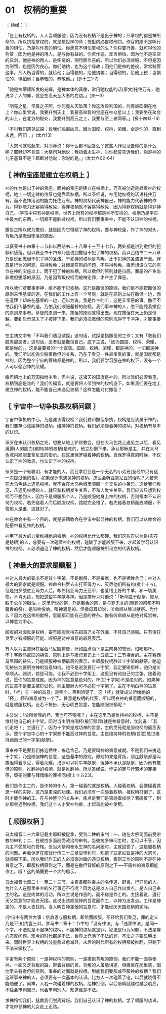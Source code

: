 # 01　权柄的重要



〖 读经： 〗

「在上有权柄的，人人当顺服他；因为没有权柄不是出于神的；凡掌权的都是神所命的。所以抗拒掌权的，就是抗拒神的命；抗拒的必自取刑罚。作官的原不是叫行善的惧怕，乃是叫作恶的惧怕。你愿意不惧怕掌权的么？你只要行善，就可得他的称赞；因为他是神的用人，是与你有益的。你若作恶，却当惧怕，因为他不是空空的佩剑，他是神的用人，是伸冤的，刑罚那作恶的。所以你们必须顺服，不但是因为刑罚，也是因为良心。你们纳粮，也为这个缘故；因他们是神的差役，常常特管这事。凡人所当得的，就给他；当得粮的，给他纳粮；当得税的，给他上税；当惧怕的，惧怕他；当恭敬的，恭敬他。」(罗十三1-7)

「祂是神荣耀所发的光辉，是神本体的真像，常用祂权能的话(原文)托住万有，祂洗净了人的罪，就坐在高天至大者的右边。」(来一3)

「明亮之星，早晨之子阿，你何竟从天坠落？你这攻败列国的，何竟被砍倒在地上？你心里曾说，我要升到天上；我要高举我的宝座在神众星以上；我要坐在聚会的山上，在北方的极处，我要升到高云之上，我要与至上者同等。」(赛十四12-14)

「不叫我们遇见试探；救我们脱离凶恶。因为国度、权柄，荣耀，全是你的，直到永远，阿们；」(太六13)

「大祭司就站起来，对耶稣说：你什么都不回答么？这些人作见证告你的是什么呢？耶稣却不言语；大祭司对祂说：我指着永生神，叫你起誓告诉我们，你是神的儿子基督不是？耶稣对他说：你说的是。」(太廿六62-64)



## 〖 神的宝座是建立在权柄上 〗

神的作为是出于神的宝座，而神的宝座是建立在权柄上。万有被创造是靠着神的权柄，地上一切定律的维系也是靠着权柄。所以圣经说，神用祂权柄的话语托住万有，而不说神用祂的能力托住万有。神的权柄代表神自己，神的能力代表神的作为。得罪能力还容易得赦免，得罪权柄就不容易得赦免，因为得罪权柄就是得罪神自己。(宇宙中只有神是权柄，世界上所有的权柄都是神所安排的。权柄乃是宇宙中最大的东西，一切都不能胜过权柄。所以我们要事奉神，不能不认识神的权柄。

撒但之所以成为撒但，就是因为它僭越了神的权柄，要与神较量，作了神的对头。背叛乃是撒但堕落的原因。

以赛亚书十四章十二节和以西结书二十八章十三至十七节，两处都是讲到撒但的犯罪和堕落。但以赛亚书十四章乃是说到撒但干犯了神的权柄，而以西结书二十八章乃是说到撒但干犯了神的圣洁。干犯神的权柄是背叛，比干犯神的圣洁更严重。罪恶是行为的问题，易得赦免；背叛是原则的问题，不易得赦免。撒但想设立它的座位在神的宝座以上，而干犯了神的权柄，所以撒但的原则就是自高。罪恶的产生尚非撒但堕落的原因，乃是因背叛权柄而被神定罪，才产生了罪恶。

所以我们若要事奉神，绝不能干犯权柄，这乃是撒但的原则。我们绝不能按撒但的原则来传基督的道。在我们的工作上有一个可能，就是在原则上站在撒但一边，而在道理上却站在基督的一边，还以为说，我是作主的工，这是非常恶的事。撒但不怕我们传基督的道，乃怕我们顺服基督的权柄。我们事奉神的人，绝不能凭着撒但的原则来事奉。基督的原则一来，撒但的原则就得出去。现在撒但在天上仍是僭越，要到启示录末了才被摔下来。我们必须把撒但的原则洗得干干净净，才能事奉神。

在主祷文中有「不叫我们遇见试探」这句话，试探是指撒但的工作；又有「救我们脱离那恶者」这句话，恶者就是撒但自己。底下主说，「因为国度、权柄、荣耀，都是你的」，这是最要紧的一个宣告。国度、权柄、荣耀，都是神的，一切都是神的。我们所以能完全脱离撒但的关系，乃在于看见一件最宝贵的事，就是国度都是神的。因为整个宇宙的管辖都是神的。所以，我们要学习服在神的权下，没有一个人可以偷窃神的荣耀。

撒但把地上的万国指给主看，但主说，这诸天的国度是神的。所以我们必须看见，权柄到底是谁的？我们传福音，就是要将人带到神的权柄底下。如果我们要在地上建立神的权柄，能不能自己未遇见权柄？这样怎能对付撒但？



## 〖 宇宙中一切争执是权柄问题 〗

宇宙中争执的中心，乃是谁该得权柄？我们要和撒但争执，权柄是应该属于神的。我们要存心信服神的权柄，维持神的权柄。我们必须碰着神的权柄，对权柄有基本的认识。

保罗在末认识权柄之先，想要从地上铲除教会，但在大马色路上遇见主以后，看见用脚(人的能力)踢刺(神的权柄)是难的，他立刻倒下来，承认耶稣是主，并在大马色城内顺服亚拿尼亚的指示。在这里保罗碰着神的权柄。当保罗得救的时候，不仅认识了神的救恩，也认识了神的权柄。

保罗是一个有聪明、有才能的人，而亚拿尼亚是一个无名的小弟兄(圣经中只有这一次提过他的名)，如果保罗末遇见神的权柄，怎么会听亚拿尼亚的话呢？人若未在大马色路上遇见权柄，就不会在大马色城里顺服一个无名的小弟兄。这给我们看见，凡遇见权柄的人，就只和权柄发生关系，不和人发生关系。我们应该只想到权柄而不想到人，因为不是顺服那个人，乃是顺服他身上神的权柄，否则根本不认识何为权柄。若先碰着人而后顺服权柄，路就完全错了。若先碰着权柄而去顺服，不管那人是谁，这就对了。

神在教会中有一个目的，就是要藉教会在宇宙中彰显神的权柄。我们可以从教会的配搭中看见神的权柄。

神用了最大的力量维持祂的权柄，神的权柄比什么都硬。我们这些自以为是(实在是瞎眼)的人，总要有一次碰着神的权柄，碰破了才能顺服下来，才起首学习认识神的权柄。人必须遇见了神的权柄，然后才能顺服神所设立的代表权柄。



## 〖 神最大的要求是顺服 〗

神对人最大的要求不是背十字架，不是献祭，不是奉献，也不是牺牲舍己；神对人最大的要求就是顺服。神命令扫罗去击打亚玛力人，灭尽他们所有的(撒上十五)。但是扫罗战胜亚玛力人后，却怜惜亚玛力王亚甲，也爱惜上好的牛羊，和一切美物，不肯灭绝，想把这些牛羊献与神。但是撒母耳对他说：「听命胜于献祭，顺从胜于公羊的脂油。」这里所说的祭，乃是馨香的祭，是与罪无关的(赎罪的祭都不叫馨香的祭)，是叫神悦纳，叫神满足的。但撒母耳却说，听命顺从胜过献祭。为什么？因为连这样的献祭，里面都可能有己意的搀杂。惟有听命顺从是绝对尊崇神，以神意为中心。

顺服的对面就是权柄，要有顺服就得先把自己关在外面，不凭自己顺服。只有活在灵里才有顺服的可能。顺服是对神旨意的最高表示。

有人以为主耶稣在客西马尼园祷告，汗如血点滴下是主肉身的软弱，怕喝那杯。不！客西马尼园的祷告，原则上是与撒母耳记上十五章二十二节相合的。主在客西马尼园的祷告，乃是顺服神权柄最高的表示，主顺服权柄胜过十字架的献祭。祂迫切祷告为要明白神的旨意如何。祂不是说我要钉十字架，我定要喝那杯，祂只是听命顺从。祂说，若是可能，让我不必到十字架上，这里没有祂自己的主张。接着祂说，愿你的旨意成就。因为神的旨意是绝对的，杯(钉十字架)不是绝对的。如果神的旨意不是要主被钉受死，则主耶稣大可不必钉十字架了。主在不明白神的旨意时，「杯」与「神的旨意」是两个。等到清楚了，这「杯」就变成父所给祂的「杯」，杯和旨意成为一个了。旨意是权柄的代表，所以明白神的旨意而顺服的，就是顺服权柄。设若不祷告，无心明白旨意，怎能顺服权柄呢？

主又说：「父所给我的杯，我岂可不喝呢？」主在这里乃是维持神的权柄，主不是维持祂自己的十字架。同时当主明白喝杯(被钉赎罪)就是神旨意时，立刻说：「我们走吧！」主遵行了，因为十字架是成功神的旨意，主的受死就是服权柄的最高表示。整个宇宙中心的十字架都不能高过神的旨意。主是维持神的权柄(旨意)胜过维持祂自己的十字架(献祭)。

事奉神不是要我们拣选牺牲，拣选舍己，乃是要叫神的旨意成就。不是我们来挑选十字架，乃是顺服神的旨意，这是基本的原则。原则如果是背叛，则连献祭都是叫撒但得着享受，得着荣耀。扫罗可以将牛羊献祭，但神不承认是献祭，因为他有撒但的原则。推翻神的权柄，就是推翻神。所以圣经说，悖逆的罪与行邪术的罪相等，顽梗的罪与拜偶像的罪相同(撒上十五23)。

我们是作主工的，是作神的仆人，第一碰着的就是权柄。人碰着权柄，会像碰着救恩一样的实际，这乃是更深的功课。我们必须有一次碰着权柄，被权柄打倒了，这时才能作神的工。在与神整个的关系中，焦点是我们是否碰着权柄？若碰着了，到处都会遇到权柄，我们这个人才受神约束，才起首能被神使用。



## 〖 顺服权柄 〗

马太福音二十六章记载主耶稣被捉拿，受到二种的审判：一、祂在大祭司面前受宗教的审判；二、在彼拉多面前受政治的审判。当彼拉多审问主时，主可以不答，因为主不受属地的管辖。但当大祭司奉永生神的名问祂时，主就回答了，这是服权柄的问题。再看保罗在使徒行传二十三章受审判时，知道了亚拿尼亚是神的大祭司，就顺服下来。所以我们作工的人必须面对面的遇见权柄，否则工作的原则不是在神旨意之下，即服权柄原则之下，而是在撒但背叛的原则之下──不需神的旨意即能作工。哦！这的确需要一个大的启示。

马太福音七章二十一至二十三节，主责备那些奉主的名传道、赶鬼、行异能的人。为什么人在那里奉主的名行事还不行呢？因为这是以人自己作出发点，是人自己奉主的名。这是肉体的活动，所以主说是作恶的，而不称是作工的。主接着说，遵行天父旨意的才能进天国。这说出该顺服神的旨意而作工，以神为出发点。工作是神差的，不是人去找的。当人明白神差他的旨意时，才能经历天国权柄的实际。

(宇宙中有两件大事：信救恩与服权柄，即信而顺服。圣经给我们看见，罪的定义乃是不法(约壹三4)。罗马书二章十二节中的「没有律法」与「违背律法」是同一个字。不法就是不服神的权柄，不服神的权柄就是罪。犯法是行为问题，不法是存心态度问题。现今的时代都是不法，世界上充满了不法的罪，不法之子要显明出来。同时世界上权柄的分量愈过愈减轻，末后的时代所有的权柄都被推翻，只剩下不法来掌权了。

宇宙有两个原则：一是神权柄的原则，一是撒但背叛的原则。我们不能一面事奉神，一面又走背叛的路，带着背叛的灵。背叛的人虽能讲道，但撒但在那里笑，因他里头有撒但的原则。事奉的对面就是权柄。到底我们要服或不服神的权柄？我们这班事奉神的人，必须要有一次基本的认识。比方人一次碰着了电，以后就晓得不能随便了。同样，人若一次碰着神的权柄，给神打倒，以后眼睛就越过越会明亮，不独会审判自己，也会审判别人，知道谁是不法。

求神怜悯我们，拯救我们脱离背叛。我们自己认识了神的权柄，学了顺服的功课，才能带领神的儿女走上正路。

